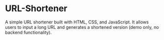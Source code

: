 # URL-Shortener
A simple URL shortener built with HTML, CSS, and JavaScript. It allows users to input a long URL and generates a shortened version (demo only, no backend functionality).

